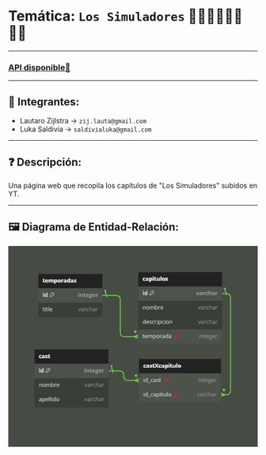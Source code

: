 # Temática: `Los Simuladores` 🕵️‍♂️🕵️‍♂️🕵️‍♂️🕵️‍♂️
***
 <h3><a href="https://github.com/LukaSaldivia/simuladores-api">API disponible📗</a></h3>

 ***


## :busts_in_silhouette: Integrantes:
+ Lautaro Zijlstra  -> `zij.lauta@gmail.com`
+ Luka Saldivia  -> `saldivialuka@gmail.com`
***
## ❓ Descripción:
Una página web que recopila los capítulos de "Los Simuladores" subidos en YT.
***
## 🖼️ Diagrama de Entidad-Relación:
![Imagen de las relaciones](relaciones.jpg) 


